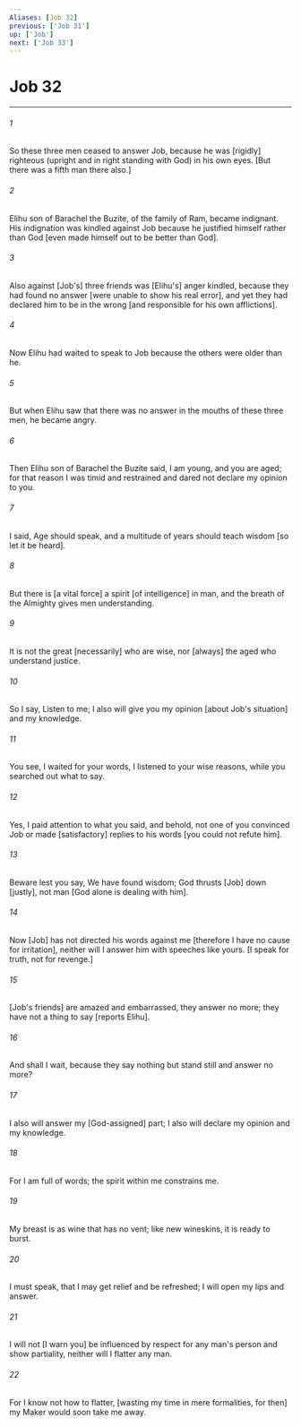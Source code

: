 ```yaml
---
Aliases: [Job 32]
previous: ['Job 31']
up: ['Job']
next: ['Job 33']
---
```

# Job 32

***














###### 1 






So these three men ceased to answer Job, because he was [rigidly] righteous (upright and in right standing with God) in his own eyes. [But there was a fifth man there also.] 













###### 2 






Elihu son of Barachel the Buzite, of the family of Ram, became indignant. His indignation was kindled against Job because he justified himself rather than God [even made himself out to be better than God]. 













###### 3 






Also against [Job's] three friends was [Elihu's] anger kindled, because they had found no answer [were unable to show his real error], and yet they had declared him to be in the wrong [and responsible for his own afflictions]. 













###### 4 






Now Elihu had waited to speak to Job because the others were older than he. 













###### 5 






But when Elihu saw that there was no answer in the mouths of these three men, he became angry. 













###### 6 






Then Elihu son of Barachel the Buzite said, I am young, and you are aged; for that reason I was timid and restrained and dared not declare my opinion to you. 













###### 7 






I said, Age should speak, and a multitude of years should teach wisdom [so let it be heard]. 













###### 8 






But there is [a vital force] a spirit [of intelligence] in man, and the breath of the Almighty gives men understanding. 













###### 9 






It is not the great [necessarily] who are wise, nor [always] the aged who understand justice. 













###### 10 






So I say, Listen to me; I also will give you my opinion [about Job's situation] and my knowledge. 













###### 11 






You see, I waited for your words, I listened to your wise reasons, while you searched out what to say. 













###### 12 






Yes, I paid attention to what you said, and behold, not one of you convinced Job or made [satisfactory] replies to his words [you could not refute him]. 













###### 13 






Beware lest you say, We have found wisdom; God thrusts [Job] down [justly], not man [God alone is dealing with him]. 













###### 14 






Now [Job] has not directed his words against me [therefore I have no cause for irritation], neither will I answer him with speeches like yours. [I speak for truth, not for revenge.] 













###### 15 






[Job's friends] are amazed and embarrassed, they answer no more; they have not a thing to say [reports Elihu]. 













###### 16 






And shall I wait, because they say nothing but stand still and answer no more? 













###### 17 






I also will answer my [God-assigned] part; I also will declare my opinion and my knowledge. 













###### 18 






For I am full of words; the spirit within me constrains me. 













###### 19 






My breast is as wine that has no vent; like new wineskins, it is ready to burst. 













###### 20 






I must speak, that I may get relief and be refreshed; I will open my lips and answer. 













###### 21 






I will not [I warn you] be influenced by respect for any man's person and show partiality, neither will I flatter any man. 













###### 22 






For I know not how to flatter, [wasting my time in mere formalities, for then] my Maker would soon take me away.

